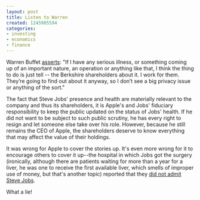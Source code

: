 ```yaml
---
layout: post
title: Listen to Warren
created: 1245905594
categories:
- investing
- economics
- finance
---
```

Warren Buffet [asserts](http://www.bloomberg.com/apps/news?pid=20601087&sid=ahB_YmpWUynA): "If I have any serious illness, or something coming up of an important nature, an operation or anything like that, I think the thing to do is just tell -- the Berkshire shareholders about it. I work for them. They’re going to find out about it anyway, so I don’t see a big privacy issue or anything of the sort."

The fact that Steve Jobs' presence and health are materially relevant to the company and thus its shareholders, it is Apple's and Jobs' fiduciary responsibility to keep the public updated on the status of Jobs' health. If he did not want to be subject to such public scrutiny, he has every right to resign and let someone else take over his role. However, because he still remains the CEO of Apple, the shareholders deserve to know everything that may affect the value of their holdings.

It was wrong for Apple to cover the stories up. It's even more wrong for it to encourage others to cover it up--the hospital in which Jobs got the surgery (ironically, although there are patients waiting for more than a year for a liver, he was one to receive the first available liver, which smells of improper use of money, but that's another topic) reported that they [did not admit Steve Jobs](http://www.forbes.com/2009/06/24/hospital-lies-about-jobs-technology-forbes.html).

What a lie!
